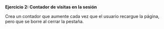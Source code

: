 <strong>Ejercicio 2: Contador de visitas en la sesión</strong>

Crea un contador que aumente cada vez que el usuario recargue la página, pero que se borre al cerrar la pestaña.